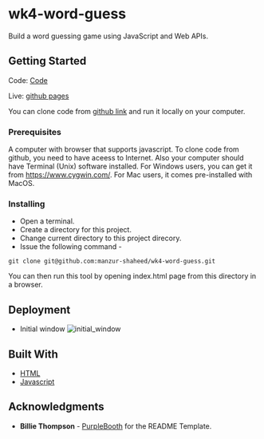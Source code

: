 # wk4-word-guess
Build a word guessing game using JavaScript and Web APIs.

## Getting Started
Code: [Code](https://github.com/manzur-shaheed/wk4-word-guess)

Live: [github pages](https://manzur-shaheed.github.io/wk4-word-guess/)

You can clone code from [github link](https://github.com/manzur-shaheed/wk4-word-guess) and run it locally on your computer.

### Prerequisites

A computer with browser that supports javascript. To clone code from github, you need to have aceess to Internet. Also your computer should have Terminal (Unix) software installed. For Windows users, you can get it from https://www.cygwin.com/. For Mac users, it comes pre-installed with MacOS. 

### Installing

- Open a terminal.  
- Create a directory for this project.
- Change current directory to this project direcory.
- Issue the following command -

```
git clone git@github.com:manzur-shaheed/wk4-word-guess.git
```
You can then run this tool by opening index.html page from this directory in a browser.

## Deployment

- Initial window 
![initial_window](./assets/images/main_screen.png)



## Built With

* [HTML](https://developer.mozilla.org/en-US/docs/Web/HTML)
* [Javascript](https://developer.mozilla.org/en-US/docs/Web/JavaScript)

## Acknowledgments
* **Billie Thompson** - [PurpleBooth](https://github.com/PurpleBooth) for the README Template.
